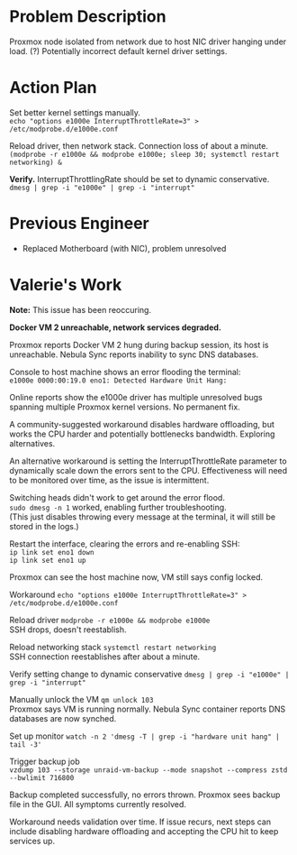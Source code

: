 # Problem Description
Proxmox node isolated from network due to host NIC driver hanging under load. 
(?) Potentially incorrect default kernel driver settings.

# Action Plan
Set better kernel settings manually.  
`echo "options e1000e InterruptThrottleRate=3" > /etc/modprobe.d/e1000e.conf`

Reload driver, then network stack. Connection loss of about a minute.  
`(modprobe -r e1000e && modprobe e1000e; sleep 30; systemctl restart networking) &`

**Verify.** 
InterruptThrottlingRate should be set to dynamic conservative.  
`dmesg | grep -i "e1000e" | grep -i "interrupt"`

# Previous Engineer
* Replaced Motherboard (with NIC), problem unresolved

# Valerie's Work
**Note:** This issue has been reoccuring.

**Docker VM 2 unreachable, network services degraded.**

Proxmox reports Docker VM 2 hung during backup session, its host is unreachable. Nebula Sync reports inability to sync DNS databases.

Console to host machine shows an error flooding the terminal:  
`e1000e 0000:00:19.0 eno1: Detected Hardware Unit Hang:`

Online reports show the e1000e driver has multiple unresolved bugs spanning multiple Proxmox kernel versions. No permanent fix.

A community-suggested workaround disables hardware offloading, but works the CPU harder and potentially bottlenecks bandwidth. Exploring alternatives.

An alternative workaround is setting the InterruptThrottleRate parameter to dynamically scale down the errors sent to the CPU. Effectiveness will need to be monitored over time, as the issue is intermittent.

Switching heads didn't work to get around the error flood.  
`sudo dmesg -n 1` worked, enabling further troubleshooting.  
(This just disables throwing every message at the terminal, it will still be stored in the logs.)

Restart the interface, clearing the errors and re-enabling SSH:  
`ip link set eno1 down`  
`ip link set eno1 up`

Proxmox can see the host machine now, VM still says config locked.

Workaround
`echo "options e1000e InterruptThrottleRate=3" > /etc/modprobe.d/e1000e.conf`

Reload driver
`modprobe -r e1000e && modprobe e1000e`  
SSH drops, doesn't reestablish.

Reload networking stack
`systemctl restart networking`  
SSH connection reestablishes after about a minute.

Verify setting change to dynamic conservative 
`dmesg | grep -i "e1000e" | grep -i "interrupt"`

Manually unlock the VM
`qm unlock 103`  
Proxmox says VM is running normally. Nebula Sync container reports DNS databases are now synched.

Set up monitor
`watch -n 2 'dmesg -T | grep -i "hardware unit hang" | tail -3'`

Trigger backup job  
`vzdump 103 --storage unraid-vm-backup --mode snapshot --compress zstd --bwlimit 716800`

Backup completed successfully, no errors thrown. Proxmox sees backup file in the GUI. All symptoms currently resolved.

Workaround needs validation over time. If issue recurs, next steps can include disabling hardware offloading and accepting the CPU hit to keep services up.
